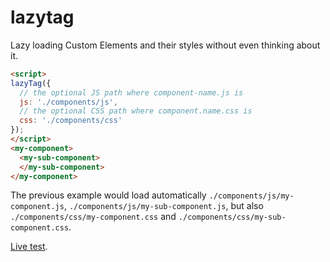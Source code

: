 # lazytag

Lazy loading Custom Elements and their styles without even thinking about it.

```html
<script>
lazyTag({
  // the optional JS path where component-name.js is
  js: './components/js',
  // the optional CSS path where component.name.css is
  css: './components/css'
});
</script>
<my-component>
  <my-sub-component>
  </my-sub-component>
</my-component>
```

The previous example would load automatically `./components/js/my-component.js`, `./components/js/my-sub-component.js`, but also `./components/css/my-component.css` and `./components/css/my-sub-component.css`.

[Live test](https://webreflection.github.io/lazytag/test/).
